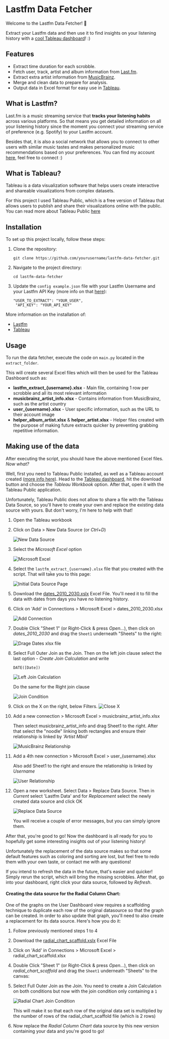 # Lastfm Data Fetcher

Welcome to the Lastfm Data Fetcher! 🎉

Extract your Lastfm data and then use it to find insights on your listening history with a [cool Tableau dashboard](https://public.tableau.com/app/profile/ruiarpereira/viz/LastfmUserAnalytics/UserDashboard)! :)

## Features
- Extract time duration for each scrobble.
- Fetch user, track, artist and album information from [Last.fm](https://www.last.fm/user/Tyains).
- Extract extra artist information from [MusicBrainz](https://musicbrainz.org/).
- Merge and clean data to prepare for analysis.
- Output data in Excel format for easy use in [Tableau](https://public.tableau.com/app/discover).


## What is Lastfm?
Last.fm is a music streaming service that **tracks your listening habits** across various platforms. So that means you get detailed information on all your listening history since the moment you connect your streaming service of preference (e.g. Spotify) to your Lastfm account.

Besides that, it is also a social network that allows you to connect to other users with similar music tastes and makes personalized music recommendations based on your preferences. You can find my account [here](https://www.last.fm/user/Tyains), feel free to connect :)

## What is Tableau?
Tableau is a data visualization software that helps users create interactive and shareable visualizations from complex datasets.

For this project I used Tableau Public, which is a free version of Tableau that allows users to publish and share their visualizations online with the public.
You can read more about Tableau Public [here](https://www.tableau.com/blog/beginners-guide-tableau-public)

## Installation
To set up this project locally, follow these steps:
1. Clone the repository:
   ```
   git clone https://github.com/yourusername/lastfm-data-fetcher.git
   ```
2. Navigate to the project directory:
   ```
   cd lastfm-data-fetcher
   ```
3. Update the `config example.json` file with your Lastfm Username and your Lastfm API Key (more info on that [here](getting_started/with_Lastfm/get_Lastfm_API_key.md)):
   ```
   "USER_TO_EXTRACT": "YOUR_USER",
    "API_KEY": "YOUR_API_KEY"
   ```

More information on the installation of:
- [Lastfm](getting_started/with_Lastfm/)
- [Tableau](getting_started/with_Tableau/)


## Usage
To run the data fetcher, execute the code on `main.py` located in the `extract_folder`.

This will create several Excel files which will then be used for the Tableau Dashboard such as:

- **lastfm_extract_{username}.xlsx** - Main file, containing 1 row per scrobble and all its most relevant information
- **musicbrainz_artist_info.xlsx** - Contains information from MusicBrainz, such as the artist country
- **user_{username}.xlsx** - User specific information, such as the URL to their account image
- **helper_album_artist.xlsx** & **helper_artist.xlsx** - Helper files created with the purpose of making future extracts quicker by preventing grabbing repetitive information.


## Making use of the data

After executing the script, you should have the above mentioned Excel files. *Now what?*

Well, first you need to Tableau Public installed, as well as a Tableau account created ([more info here](getting_started/with_Tableau/create_TableauPublic_account)).
Head to the [Tableau dashboard](https://public.tableau.com/app/profile/ruiarpereira/viz/LastfmUserAnalytics/UserDashboard), hit the download button and choose the *Tableau Workbook* option. After that, open it with the Tableau Public application.

Unfortunately, Tableau Public does not allow to share a file with the Tableau Data Source, so you'll have to create your own and replace the existing data source with yours. But don't worry, I'm here to help with that!

1. Open the Tableau workbook
2. Click on Data > New Data Source (or *Ctrl+D*)

    ![New Data Source](images/01_New_Data_Source.png)
3. Select the *Microsoft Excel* option

    ![Microsoft Excel](images/02_MicrosoftExcel.png)

4. Select the `lastfm_extract_{username}.xlsx` file that you created with the script. That will take you to this page:

    ![Initial Data Source Page](images/03_Initial_DS_Page.png)

5. Download the [dates_2010_2030.xslx](extract_folder/dates_2010_2030.xlsx) Excel File. You'll need it to fill the data with dates from days you have no listening history.
6. Click on 'Add' in Connections > Microsoft Excel > dates_2010_2030.xlsx

    ![Add Connection](images/04_Add_Connection.png)

7. Double Click "Sheet 1" (or Right-Click & press *Open...*), then click on *dates_2010_2030* and drag the `Sheet1` underneath "Sheets" to the right:

    ![Drage Dates xlsx file](images/05_Drag_Dates_File.png)

8. Select Full Outer Join as the Join. Then on the left join clause select the last option - *Create Join Calculation* and write    
    ```
    DATE([Date])
    ```
    ![Left Join Calculation](images/06_Left_Join_Calculation.png)

    Do the same for the Right join clause

    ![Join Condition](images/07_Join_Condition.png)

9. Click on the X on the right, below Filters.
    ![Close X](images/08_Close_X.png)

10. Add a new connection > Microsoft Excel > musicbrainz_artist_info.xlsx

    Then select musicbrainz_artist_info and drag Sheet1 to the right. After that select the "noodle" linking both rectangles and ensure their relationship is linked by *'Artist Mbid'*

    ![MusicBrainz Relationship](images/09_MusicBrainz_Relationship.png)

11. Add a 4th new connection > Microsoft Excel > user_{username}.xlsx

    Also add Sheet1 to the right and ensure the relationship is linked by *Username*

    ![User Relationship](images/10_User_Relationship.png)

12. Open a new worksheet. Select Data > Replace Data Source. Then in *Current* select 'Lastfm Data' and for *Replacement* select the newly created data source and click OK

    ![Replace Data Source](images/11_Replace_Data_Source.png)

    You will receive a couple of error messages, but you can simply ignore them.

After that, you're good to go! Now the dashboard is all ready for you to hopefully get some interesting insights out of your listening history!

Unfortunately the replacement of the data source makes so that some default features such as coloring and sorting are lost, but feel free to redo them with your own taste, or contact me with any questions!

If you intend to refresh the data in the future, that's easier and quicker!
Simply rerun the script, which will bring the missing scrobbles. After that, go into your dashboard, right click your data source, followed by *Refresh*.

#### Creating the data source for the Radial Column Chart:

One of the graphs on the User Dashboard view requires a scaffolding technique to duplicate each row of the original datasource so that the graph can be created. 
In order to also update that graph, you'll need to also create a replacement for its data source. Here's how you do it:

1. Follow previously mentioned steps 1 to 4
2. Download the [radial_chart_scaffold.xslx](extract_folder/radial_chart_scaffold.xlsx) Excel File
3. Click on 'Add' in Connections > Microsoft Excel > radial_chart_scaffold.xlsx
4. Double Click "Sheet 1" (or Right-Click & press *Open...*), then click on *radial_chart_scaffold* and drag the `Sheet1` underneath "Sheets" to the canvas:
5. Select Full Outer Join as the Join. You need to create a Join Calculation on both conditions but now with the join condition only containing a `1`

    ![Radial Chart Join Condition](images/12_Radial_Chart_Join_Condition.png)

    This will make it so that each row of the original data set is multiplied by the number of rows of the radial_chart_scaffold file (which is 2 rows)

6. Now replace the *Radial Column Chart* data source by this new version containing your data and you're good to go!